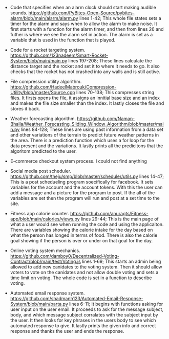 - Code that specifies when an alarm clock should start making audible sounds.
https://github.com/PyBites-Open-Source/pybites-alarm/blob/main/alarm/alarm.py
lines 1-42; This whole file states sets a timer for the alarm and says when to allow the alarm to make noise. It first  starts with a function for the alarm timer, and then from lines 26 and futher is where we see the alarm set in action. The alarm is set as a variable that is used in the function that is played.

- Code for a rocket targeting system.
https://github.com/123nadeem/Smart-Rocket-System/blob/main/main.py
lines 197-208; These lines calculate the distance target and the rocket and set it to where it needs to go. It also checks that the rocket has not crashed into any walls and is still active. 

- File compression utility algorithm.
https://github.com/HadeelMabrouk/Compression-Utility/blob/master/Source.cpp 
lines 70-138; This compresses string files. It firsts opens the file, it assigns an innitial base size and an index and makes the file size smaller than the index. It lastly closes the file and stores it back. 

- Weather forecasting algorithm.
https://github.com/Naman-Bhalla/Weather_Forecasting_Sliding_Window_Algorithm/blob/master/main.py
lines 84-128; These lines are using past information from a data set and other variations of the terrain to predict future weather patterns in the area. There is a prediction function which uses a for loop for the data present and the variations. It lastly prints all the predicitons that the algoritom predicted to the user. 

- E-commerce checkout system process. 
I could not find anything

- Social media post scheduler.
https://github.com/theju/smp/blob/master/scheduler/utils.py
lines 14-47; This is a post schedueling program soecifically for facebook. It sets variables for the account and the account tokens. With this the user can add a message and a picture for the program to post. If the all of the variables are set then the program will run and post at a set time to the site. 

- Fitness app calorie counter.
https://github.com/anuragts/Fitness-app/blob/main/calories/views.py
lines 29-44; This is the main page of what a user would see when running the code and using the applicaiton. There are variables showing the calorie intake for the day based on what the person has longed in terms of food. There is also the calorie goal showing if the person is over or under on that goal for the day. 

- Online voting system mechanics.
https://github.com/damboy0/Decentralized-Voting-Contract/blob/main/test/Voting.js 
lines 1-69; This starts an admin being allowed to add new canidates to the voting system. Then it should allow voters to vote on the canidates and not allow double voting and sets a time limit on voting. The whole code is set in a function to describe voting. 

- Automated email response system.
https://github.com/shadmanh123/Automated-Email-Response-System/blob/main/parta.py
lines 6-11; It begins with functions asking for user input on the user email. It proceeds to ask for the message subject, body, and which message subject corralates with the subject input by the user. It then looks for key phrases in the users body to see which automated response to give. It lastly prints the given info and correct response and thanks the user and ends the response. 